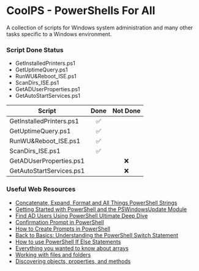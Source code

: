 # CoolPS - PowerShells For All
A collection of scripts for Windows system administration and many other tasks specific to a Windows environment.
### Script Done Status
* GetInstalledPrinters.ps1 
* GetUptimeQuery.ps1
* RunWU&Reboot_ISE.ps1
* ScanDirs_ISE.ps1
* GetADUserProperties.ps1
* GetAutoStartServices.ps1

| Script | Done | Not Done |
| --- |:---:|:---:|
| GetInstalledPrinters.ps1 | ✅ | |
| GetUptimeQuery.ps1 | ✅ | |
| RunWU&Reboot_ISE.ps1 | ✅ | |
| ScanDirs_ISE.ps1 | ✅ | |
| GetADUserProperties.ps1 | | ❌ |
| GetAutoStartServices.ps1 | | ❌ |

### Useful Web Resources
* [Concatenate, Expand, Format and All Things PowerShell Strings](https://adamtheautomator.com/powershell-strings/)
* [Getting Started with PowerShell and the PSWindowsUpdate Module](https://adamtheautomator.com/pswindowsupdate/)
* [Find AD Users Using PowerShell Ultimate Deep Dive](https://thesysadminchannel.com/get-aduser-find-active-directory-users-using-powershell-ultimate-deep-dive/)
* [Confirmation Prompt in PowerShell](https://www.delftstack.com/howto/powershell/powershell-yes-no-prompt/)
* [How to Create Prompts in PowerShell](https://jeffbrown.tech/how-to-create-prompts-in-powershell/)
* [Back to Basics: Understanding the PowerShell Switch Statement](https://adamtheautomator.com/powershell-switch/)
* [How to use PowerShell If Else Statements](https://lazyadmin.nl/powershell/if-else-statements/)
* [Everything you wanted to know about arrays](https://learn.microsoft.com/en-us/powershell/scripting/learn/deep-dives/everything-about-arrays?view=powershell-7.3)
* [Working with files and folders](https://learn.microsoft.com/en-us/powershell/scripting/samples/working-with-files-and-folders?view=powershell-7.3)
* [Discovering objects, properties, and methods](https://learn.microsoft.com/en-us/powershell/scripting/learn/ps101/03-discovering-objects?view=powershell-7.3)
